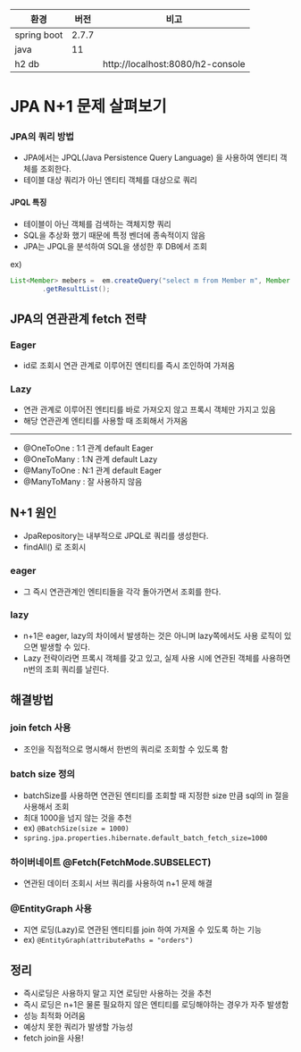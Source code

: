 | 환경         | 버전    | 비고                               |
|---|-------|----------------------------------|
| spring boot | 2.7.7 |                                  |
| java       | 11    |                                  |
| h2 db      |       | http://localhost:8080/h2-console |



# JPA N+1 문제 살펴보기

### JPA의 쿼리 방법
- JPA에서는 JPQL(Java Persistence Query Language) 을 사용하여 엔티티 객체를 조회한다.
- 테이블 대상 쿼리가 아닌 엔티티 객체를 대상으로 쿼리

#### JPQL 특징
- 테이블이 아닌 객체를 검색하는 객체지향 쿼리
- SQL을 추상화 했기 때문에 특정 벤더에 종속적이지 않음
- JPA는 JPQL을 분석하여 SQL을 생성한 후 DB에서 조회

ex)
```java
List<Member> mebers =  em.createQuery("select m from Member m", Member.class)
        .getResultList();
```
## JPA의 연관관계 fetch 전략
### Eager
- id로 조회시 연관 관계로 이루어진 엔티티를 즉시 조인하여 가져옴

### Lazy
- 연관 관계로 이루어진 엔티티를 바로 가져오지 않고 프록시 객체만 가지고 있음
- 해당 연관관계 엔티티를 사용할 때 조회해서 가져옴

---

- @OneToOne : 1:1 관계 default Eager
- @OneToMany : 1:N 관계 default Lazy
- @ManyToOne : N:1 관계 default Eager
- @ManyToMany : 잘 사용하지 않음

## N+1 원인 
- JpaRepository는 내부적으로 JPQL로 쿼리를 생성한다.
- findAll() 로 조회시

### eager
- 그 즉시 연관관계인 엔티티들을 각각 돌아가면서 조회를 한다.

### lazy
- n+1은 eager, lazy의 차이에서 발생하는 것은 아니며 lazy쪽에서도 사용 로직이 있으면 발생할 수 있다.
- Lazy 전략이라면 프록시 객체를 갖고 있고, 실제 사용 시에 연관된 객체를 사용하면 n번의 조회 쿼리를 날린다.

## 해결방법
### join fetch 사용
- 조인을 직접적으로 명시해서 한번의 쿼리로 조회할 수 있도록 함

### batch size 정의
- batchSize를 사용하면 연관된 엔티티를 조회할 때 지정한 size 만큼 sql의 in 절을 사용해서 조회
- 최대 1000을 넘지 않는 것을 추천
- ex) ```@BatchSize(size = 1000)```
- ```spring.jpa.properties.hibernate.default_batch_fetch_size=1000```

### 하이버네이트 @Fetch(FetchMode.SUBSELECT)
- 연관된 데이터 조회시 서브 쿼리를 사용하여 n+1 문제 해결

### @EntityGraph 사용
- 지연 로딩(Lazy)로 연관된 엔티티를 join 하여 가져올 수 있도록 하는 기능
- ex) ```@EntityGraph(attributePaths = "orders")```

## 정리
- 즉시로딩은 사용하지 말고 지연 로딩만 사용하는 것을 추천
- 즉시 로딩은 n+1은 물론 필요하지 않은 엔티티를 로딩해야하는 경우가 자주 발생함
- 성능 최적화 어려움
- 예상치 못한 쿼리가 발생할 가능성
- fetch join을 사용!